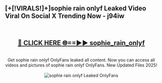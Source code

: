 <h2>[+[!VIRALS!]+]sophie rain onlyf Leaked Video Viral On Social X Trending Now - j94iw</h2>
<br>
<div align="center">
<h2><a href="https://libra.edu.pl?sophie_rain_onlyf" rel="nofollow">🔴 CLICK HERE 🌐==►► sophie_rain_onlyf</a></h2>
<br>
Get sophie rain onlyf OnlyFans leaked all content. Now you can access all videos and pictures of sophie rain onlyf OnlyFans. New Updated Files 2025!
<br>
<br>
<a href="https://libra.edu.pl?sophie_rain_onlyf" rel="nofollow" data-target="animated-image.originalLink"><img src="https://i.ibb.co.com/WyWwxjT/player-gif2.gif" alt="sophie rain onlyf Leaked OnlyFans" style="max-width: 100%; display: inline-block;" data-target="animated-image.originalImage"></a>
</div>
<br>